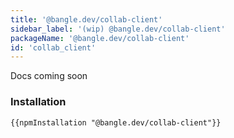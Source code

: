 ```yaml
---
title: '@bangle.dev/collab-client'
sidebar_label: '(wip) @bangle.dev/collab-client'
packageName: '@bangle.dev/collab-client'
id: 'collab_client'
---
```


Docs coming soon

### Installation

```
{{npmInstallation "@bangle.dev/collab-client"}}
```
